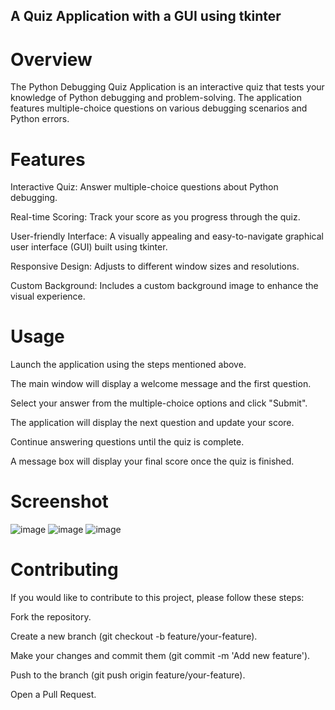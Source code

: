 ## A Quiz Application with a GUI using tkinter
# Overview
The Python Debugging Quiz Application is an interactive quiz that tests your knowledge of Python debugging and problem-solving. The application features multiple-choice questions on various debugging scenarios and Python errors.

# Features
Interactive Quiz: Answer multiple-choice questions about Python debugging.

Real-time Scoring: Track your score as you progress through the quiz.

User-friendly Interface: A visually appealing and easy-to-navigate graphical user interface (GUI) built using tkinter.

Responsive Design: Adjusts to different window sizes and resolutions.

Custom Background: Includes a custom background image to enhance the visual experience.

# Usage
Launch the application using the steps mentioned above.

The main window will display a welcome message and the first question.

Select your answer from the multiple-choice options and click "Submit".

The application will display the next question and update your score.

Continue answering questions until the quiz is complete.

A message box will display your final score once the quiz is finished.

# Screenshot
![image](https://github.com/user-attachments/assets/719c23e0-e57e-4786-9b5e-4102d094d463)
![image](https://github.com/user-attachments/assets/ac30ff1e-2ee8-4c4c-9a21-72347cd5df97)
![image](https://github.com/user-attachments/assets/0cae17fd-81a1-4c4d-b2cf-400e8fee48d5)



# Contributing
If you would like to contribute to this project, please follow these steps:

Fork the repository.

Create a new branch (git checkout -b feature/your-feature).

Make your changes and commit them (git commit -m 'Add new feature').

Push to the branch (git push origin feature/your-feature).

Open a Pull Request.
